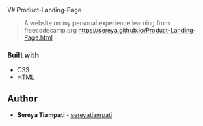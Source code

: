 V# Product-Landing-Page
> A website on my personal experience learning from freecodecamp.org
> https://sereya.github.io/Product-Landing-Page.html

### Built with
* CSS
* HTML

## Author
* **Sereya Tiampati** - [sereyatiampati](https://github.com/sereyatiampati)

